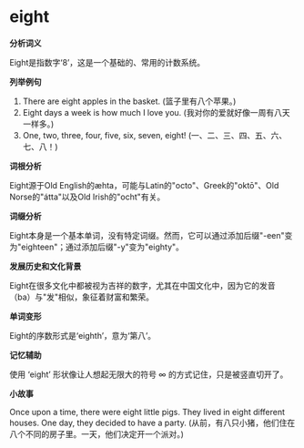 # eight

**分析词义**

  

Eight是指数字‘8’，这是一个基础的、常用的计数系统。

  

**列举例句**

  

1.  There are eight apples in the basket. (篮子里有八个苹果。)
2.  Eight days a week is how much I love you. (我对你的爱就好像一周有八天一样多。)
3.  One, two, three, four, five, six, seven, eight! (一、二、三、四、五、六、七、八！)

  

**词根分析**

  

Eight源于Old English的æhta，可能与Latin的"octo"、Greek的"oktō"、Old Norse的"átta"以及Old Irish的"ocht"有关。

  

**词缀分析**

  

Eight本身是一个基本单词，没有特定词缀。然而，它可以通过添加后缀"-een"变为"eighteen"；通过添加后缀"-y"变为"eighty"。

  

**发展历史和文化背景**

  

Eight在很多文化中都被视为吉祥的数字，尤其在中国文化中，因为它的发音（ba）与"发"相似，象征着财富和繁荣。

  

**单词变形**

  

Eight的序数形式是‘eighth’，意为‘第八’。

  

**记忆辅助**

  

使用 ‘eight’ 形状像让人想起无限大的符号 ∞ 的方式记住，只是被竖直切开了。

  

**小故事**

  

Once upon a time, there were eight little pigs. They lived in eight different houses. One day, they decided to have a party. (从前，有八只小猪，他们住在八个不同的房子里。一天，他们决定开一个派对。)
